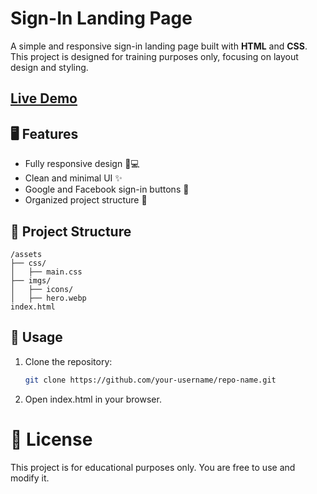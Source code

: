 # Sign-In Landing Page

A simple and responsive sign-in landing page built with **HTML** and **CSS**. This project is designed for training purposes only, focusing on layout design and styling.

## <a href="https://mustafa-sayed-m.github.io/signin-landing-page/">Live Demo</a>

## 🖥️ Features
- Fully responsive design 📱💻  
- Clean and minimal UI ✨  
- Google and Facebook sign-in buttons 🔗  
- Organized project structure 📂  

## 📂 Project Structure

    /assets
    ├── css/
    │   ├── main.css
    ├── imgs/
    │   ├── icons/
    │   ├── hero.webp
    index.html

## 🚀 Usage

1. Clone the repository:
   ```sh
   git clone https://github.com/your-username/repo-name.git
   
2. Open index.html in your browser.

# 📜 License

This project is for educational purposes only. You are free to use and modify it.

